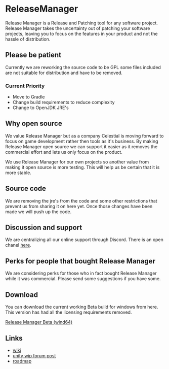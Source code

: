 # ReleaseManager

Release Manager is a Release and Patching tool for any software project. Release Manager takes the uncertainty out of patching your software projects, leaving you to focus on the features in your product and not the hassle of distribution.

## Please be patient

Currently we are reworking the source code to be GPL some files included are not suitable for distribution and have to be removed.

### Current Priority

- Move to Gradle
- Change build requirements to reduce complexity
- Change to OpenJDK JRE's

## Why open source

We value Release Manager but as a company Celestial is moving forward to focus on game development rather then tools as it's business. By making Release Manager open source we can support it easier as it removes the commercial effort and lets us only focus on the product.

We use Release Manager for our own projects so another value from making it open source is more testing. This will help us be certain that it is more stable.

## Source code

We are removing the jre's from the code and some other restrictions that prevent us from sharing it on here yet. Once those changes have been made we will push up the code.

## Discussion and support

We are centralizing all our online support through Discord. There is an open chanel [here](https://discord.gg/H9ftykS).

## Perks for people that bought Release Manager

We are considering perks for those who in fact bought Release Manager while it was commercial. Please send some suggestions if you have some.

## Download

You can download the current working Beta build for windows from here. This version has had all the licensing requirements removed.

[Release Manager Beta (wind64)](http://releasemanager.celestial-games.com/beta/ReleaseManagerBeta64.msi)

## Links

- [wiki](http://info.celestial-games.com/doku.php?id=releasemanager)
- [unity wip forum post](https://forum.unity.com/threads/wip-release-manager-installer-patcher-launcher.313569/)
- [roadmap](https://trello.com/b/qxZ8ye1M/release-manager)
